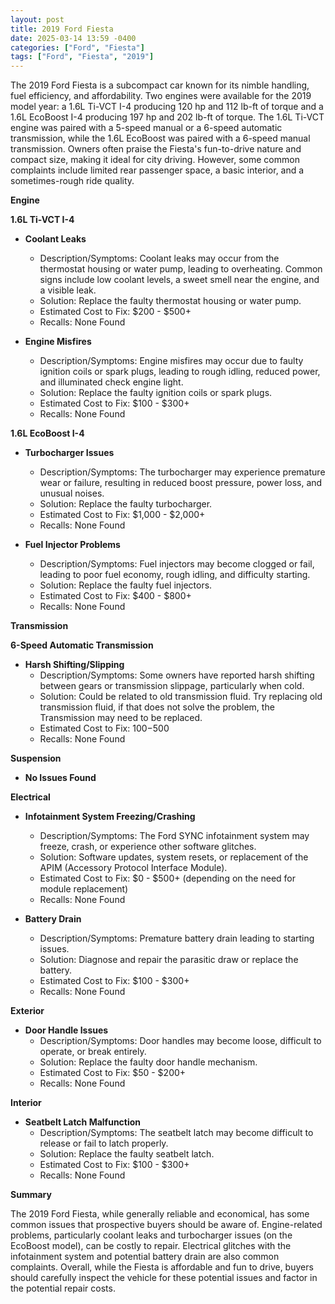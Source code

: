 ```yaml
---
layout: post
title: 2019 Ford Fiesta
date: 2025-03-14 13:59 -0400
categories: ["Ford", "Fiesta"]
tags: ["Ford", "Fiesta", "2019"]
---
```

The 2019 Ford Fiesta is a subcompact car known for its nimble handling, fuel efficiency, and affordability. Two engines were available for the 2019 model year: a 1.6L Ti-VCT I-4 producing 120 hp and 112 lb-ft of torque and a 1.6L EcoBoost I-4 producing 197 hp and 202 lb-ft of torque. The 1.6L Ti-VCT engine was paired with a 5-speed manual or a 6-speed automatic transmission, while the 1.6L EcoBoost was paired with a 6-speed manual transmission. Owners often praise the Fiesta's fun-to-drive nature and compact size, making it ideal for city driving. However, some common complaints include limited rear passenger space, a basic interior, and a sometimes-rough ride quality.

**Engine**

**1.6L Ti-VCT I-4**

*   **Coolant Leaks**
    *   Description/Symptoms: Coolant leaks may occur from the thermostat housing or water pump, leading to overheating. Common signs include low coolant levels, a sweet smell near the engine, and a visible leak.
    *   Solution: Replace the faulty thermostat housing or water pump.
    *   Estimated Cost to Fix: $200 - $500+
    *   Recalls: None Found

*   **Engine Misfires**
    *   Description/Symptoms: Engine misfires may occur due to faulty ignition coils or spark plugs, leading to rough idling, reduced power, and illuminated check engine light.
    *   Solution: Replace the faulty ignition coils or spark plugs.
    *   Estimated Cost to Fix: $100 - $300+
    *   Recalls: None Found

**1.6L EcoBoost I-4**

*   **Turbocharger Issues**
    *   Description/Symptoms: The turbocharger may experience premature wear or failure, resulting in reduced boost pressure, power loss, and unusual noises.
    *   Solution: Replace the faulty turbocharger.
    *   Estimated Cost to Fix: $1,000 - $2,000+
    *   Recalls: None Found

*   **Fuel Injector Problems**
    *   Description/Symptoms: Fuel injectors may become clogged or fail, leading to poor fuel economy, rough idling, and difficulty starting.
    *   Solution: Replace the faulty fuel injectors.
    *   Estimated Cost to Fix: $400 - $800+
    *   Recalls: None Found

**Transmission**

**6-Speed Automatic Transmission**

*   **Harsh Shifting/Slipping**
    *   Description/Symptoms: Some owners have reported harsh shifting between gears or transmission slippage, particularly when cold.
    *   Solution: Could be related to old transmission fluid. Try replacing old transmission fluid, if that does not solve the problem, the Transmission may need to be replaced.
    *   Estimated Cost to Fix: $100-$500
    *   Recalls: None Found

**Suspension**

*   **No Issues Found**

**Electrical**

*   **Infotainment System Freezing/Crashing**
    *   Description/Symptoms: The Ford SYNC infotainment system may freeze, crash, or experience other software glitches.
    *   Solution: Software updates, system resets, or replacement of the APIM (Accessory Protocol Interface Module).
    *   Estimated Cost to Fix: $0 - $500+ (depending on the need for module replacement)
    *   Recalls: None Found

*   **Battery Drain**
    *   Description/Symptoms: Premature battery drain leading to starting issues.
    *   Solution: Diagnose and repair the parasitic draw or replace the battery.
    *   Estimated Cost to Fix: $100 - $300+
    *   Recalls: None Found

**Exterior**

*   **Door Handle Issues**
    *   Description/Symptoms: Door handles may become loose, difficult to operate, or break entirely.
    *   Solution: Replace the faulty door handle mechanism.
    *   Estimated Cost to Fix: $50 - $200+
    *   Recalls: None Found

**Interior**

*   **Seatbelt Latch Malfunction**
    *   Description/Symptoms: The seatbelt latch may become difficult to release or fail to latch properly.
    *   Solution: Replace the faulty seatbelt latch.
    *   Estimated Cost to Fix: $100 - $300+
    *   Recalls: None Found

**Summary**

The 2019 Ford Fiesta, while generally reliable and economical, has some common issues that prospective buyers should be aware of. Engine-related problems, particularly coolant leaks and turbocharger issues (on the EcoBoost model), can be costly to repair. Electrical glitches with the infotainment system and potential battery drain are also common complaints. Overall, while the Fiesta is affordable and fun to drive, buyers should carefully inspect the vehicle for these potential issues and factor in the potential repair costs.

